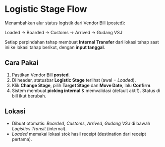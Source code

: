 # Logistic Stage Flow

Menambahkan alur status logistik dari Vendor Bill (posted):

Loaded → Boarded → Customs → Arrived → Gudang VSJ

Setiap perpindahan tahap membuat **Internal Transfer** dari lokasi tahap saat ini ke lokasi tahap berikut, dengan **input tanggal**.

## Cara Pakai
1. Pastikan Vendor Bill **posted**.
2. Di header, statusbar **Logistic Stage** terlihat (awal = *Loaded*).
3. Klik **Change Stage**, pilih **Target Stage** dan **Move Date**, lalu **Confirm**.
4. Sistem membuat **picking internal** & memvalidasi (default aktif). Status di bill ikut berubah.

## Lokasi
- Dibuat otomatis: *Boarded*, *Customs*, *Arrived*, *Gudang VSJ* di bawah *Logistics Transit* (internal).
- *Loaded* memakai lokasi stok hasil receipt (destination dari receipt pertama).